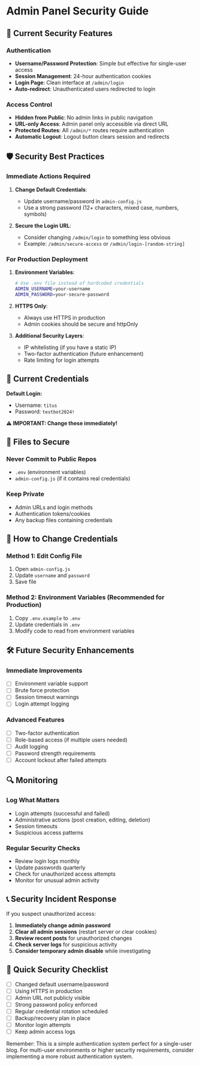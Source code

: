# Admin Panel Security Guide

## 🔐 Current Security Features

### Authentication
- **Username/Password Protection**: Simple but effective for single-user access
- **Session Management**: 24-hour authentication cookies
- **Login Page**: Clean interface at `/admin/login`
- **Auto-redirect**: Unauthenticated users redirected to login

### Access Control
- **Hidden from Public**: No admin links in public navigation
- **URL-only Access**: Admin panel only accessible via direct URL
- **Protected Routes**: All `/admin/*` routes require authentication
- **Automatic Logout**: Logout button clears session and redirects

## 🛡️ Security Best Practices

### Immediate Actions Required
1. **Change Default Credentials**: 
   - Update username/password in `admin-config.js`
   - Use a strong password (12+ characters, mixed case, numbers, symbols)

2. **Secure the Login URL**:
   - Consider changing `/admin/login` to something less obvious
   - Example: `/admin/secure-access` or `/admin/login-[random-string]`

### For Production Deployment
1. **Environment Variables**:
   ```bash
   # Use .env file instead of hardcoded credentials
   ADMIN_USERNAME=your-username
   ADMIN_PASSWORD=your-secure-password
   ```

2. **HTTPS Only**:
   - Always use HTTPS in production
   - Admin cookies should be secure and httpOnly

3. **Additional Security Layers**:
   - IP whitelisting (if you have a static IP)
   - Two-factor authentication (future enhancement)
   - Rate limiting for login attempts

## 🚀 Current Credentials

**Default Login:**
- Username: `titus`
- Password: `testbot2024!`

**⚠️ IMPORTANT: Change these immediately!**

## 📁 Files to Secure

### Never Commit to Public Repos
- `.env` (environment variables)
- `admin-config.js` (if it contains real credentials)

### Keep Private
- Admin URLs and login methods
- Authentication tokens/cookies
- Any backup files containing credentials

## 🔧 How to Change Credentials

### Method 1: Edit Config File
1. Open `admin-config.js`
2. Update `username` and `password`
3. Save file

### Method 2: Environment Variables (Recommended for Production)
1. Copy `.env.example` to `.env`
2. Update credentials in `.env`
3. Modify code to read from environment variables

## 🛠️ Future Security Enhancements

### Immediate Improvements
- [ ] Environment variable support
- [ ] Brute force protection
- [ ] Session timeout warnings
- [ ] Login attempt logging

### Advanced Features
- [ ] Two-factor authentication
- [ ] Role-based access (if multiple users needed)
- [ ] Audit logging
- [ ] Password strength requirements
- [ ] Account lockout after failed attempts

## 🔍 Monitoring

### Log What Matters
- Login attempts (successful and failed)
- Administrative actions (post creation, editing, deletion)
- Session timeouts
- Suspicious access patterns

### Regular Security Checks
- Review login logs monthly
- Update passwords quarterly
- Check for unauthorized access attempts
- Monitor for unusual admin activity

## 📞 Security Incident Response

If you suspect unauthorized access:
1. **Immediately change admin password**
2. **Clear all admin sessions** (restart server or clear cookies)
3. **Review recent posts** for unauthorized changes
4. **Check server logs** for suspicious activity
5. **Consider temporary admin disable** while investigating

## 🎯 Quick Security Checklist

- [ ] Changed default username/password
- [ ] Using HTTPS in production
- [ ] Admin URL not publicly visible
- [ ] Strong password policy enforced
- [ ] Regular credential rotation scheduled
- [ ] Backup/recovery plan in place
- [ ] Monitor login attempts
- [ ] Keep admin access logs

Remember: This is a simple authentication system perfect for a single-user blog. For multi-user environments or higher security requirements, consider implementing a more robust authentication system.
